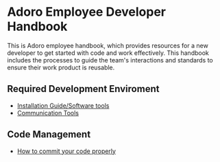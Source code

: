 # Adoro Employee Developer Handbook

This is  Adoro employee handbook, which provides resources for a new developer to get started with code and work effectively. This handbook includes the processes to guide the team's interactions and standards to ensure their work product is reusable. 


## Required Development Enviroment

* [Installation Guide/Software tools](/tools/software-tools.md)
* [Communication Tools](/tools/communication-tools.md)

## Code Management

* [How to commit your code properly](/collaboration/github-pr.md)